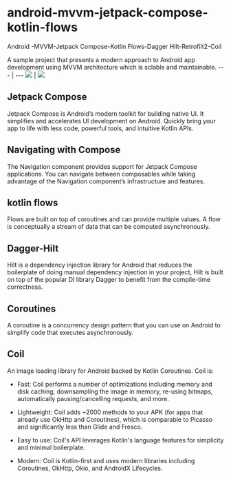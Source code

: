 
# android-mvvm-jetpack-compose-kotlin-flows
Android -MVVM-Jetpack Compose-Kotlin Flows-Dagger Hilt-Retrofilt2-Coil

A sample project that presents a modern approach to Android app development using MVVM architecture which is sclable and maintainable.
--- | --- 
![](https://user-images.githubusercontent.com/31374697/180599732-d579a199-3fef-4d18-a6b9-5bb99b7c32ff.jpeg) | ![](https://user-images.githubusercontent.com/31374697/180600006-a25a980c-b0e2-4729-807a-d31dbad0f3ad.jpeg)



## Jetpack Compose
Jetpack Compose is Android’s modern toolkit for building native UI. It simplifies and accelerates UI development on Android. Quickly bring your app to life with less code, powerful tools, and intuitive Kotlin APIs.

## Navigating with Compose
The Navigation component provides support for Jetpack Compose applications. You can navigate between composables while taking advantage of the Navigation component’s infrastructure and features.


## kotlin flows
Flows are built on top of coroutines and can provide multiple values. A flow is conceptually a stream of data that can be computed asynchronously. 

## Dagger-Hilt
Hilt is a dependency injection library for Android that reduces the boilerplate of doing manual dependency injection in your project,
Hilt is built on top of the popular DI library Dagger to benefit from the compile-time correctness.

## Coroutines
A coroutine is a concurrency design pattern that you can use on Android to simplify code that executes asynchronously.

## Coil
An image loading library for Android backed by Kotlin Coroutines. Coil is:

- Fast:
Coil performs a number of optimizations including memory and disk caching, downsampling the image in memory, re-using bitmaps, automatically pausing/cancelling requests, and more.

- Lightweight:
Coil adds ~2000 methods to your APK (for apps that already use OkHttp and Coroutines), which is comparable to Picasso and significantly less than Glide and Fresco.

- Easy to use:
Coil's API leverages Kotlin's language features for simplicity and minimal boilerplate.

- Modern:
Coil is Kotlin-first and uses modern libraries including Coroutines, OkHttp, Okio, and AndroidX Lifecycles.














